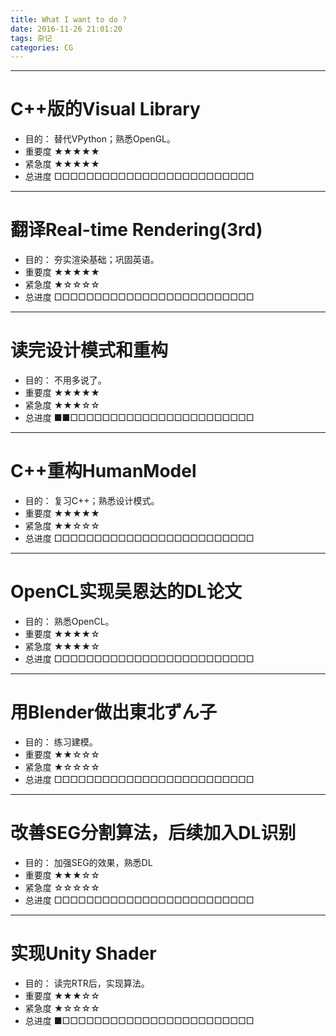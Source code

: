 ```yaml
---
title: What I want to do ?
date: 2016-11-26 21:01:20
tags: 杂记
categories: CG
---
```


-------------------------------------

# C++版的Visual Library

- 目的： 替代VPython；熟悉OpenGL。
- 重要度 ★★★★★
- 紧急度 ★★★★★
- 总进度 □□□□□□□□□□□□□□□□□□□□□□□□□

-------------------------------------

# 翻译Real-time Rendering(3rd)

- 目的： 夯实渲染基础；巩固英语。
- 重要度 ★★★★★
- 紧急度 ★☆☆☆☆
- 总进度 □□□□□□□□□□□□□□□□□□□□□□□□□

-------------------------------------

# 读完设计模式和重构

- 目的： 不用多说了。
- 重要度 ★★★★★
- 紧急度 ★★★☆☆
- 总进度 ■■□□□□□□□□□□□□□□□□□□□□□□□

-------------------------------------

# C++重构HumanModel

- 目的： 复习C++；熟悉设计模式。
- 重要度 ★★★★★
- 紧急度 ★★☆☆☆
- 总进度 □□□□□□□□□□□□□□□□□□□□□□□□□

-------------------------------------

# OpenCL实现吴恩达的DL论文

- 目的： 熟悉OpenCL。
- 重要度 ★★★★☆
- 紧急度 ★★★★☆
- 总进度 □□□□□□□□□□□□□□□□□□□□□□□□□

-------------------------------------

# 用Blender做出東北ずん子

- 目的： 练习建模。
- 重要度 ★★☆☆☆
- 紧急度 ★☆☆☆☆
- 总进度 □□□□□□□□□□□□□□□□□□□□□□□□□

-------------------------------------

# 改善SEG分割算法，后续加入DL识别

- 目的： 加强SEG的效果，熟悉DL
- 重要度 ★★★☆☆
- 紧急度 ☆☆☆☆☆
- 总进度 □□□□□□□□□□□□□□□□□□□□□□□□□

-------------------------------------

# 实现Unity Shader

- 目的： 读完RTR后，实现算法。
- 重要度 ★★★☆☆
- 紧急度 ★☆☆☆☆
- 总进度 ■□□□□□□□□□□□□□□□□□□□□□□□□
